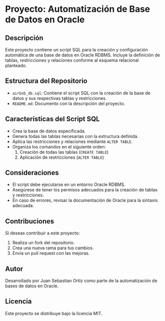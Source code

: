 # Proyecto: Automatización de Base de Datos en Oracle

## Descripción

Este proyecto contiene un script SQL para la creación y configuración automática de una base de datos en Oracle RDBMS. 
Incluye la definición de tablas, restricciones y relaciones conforme al esquema relacional planteado.

## Estructura del Repositorio

- `airbnb_db.sql`: Contiene el script SQL con la creación de la base de datos y sus respectivas tablas y restricciones.
- `README.md`: Documento con la descripción del proyecto.

## Características del Script SQL

- Crea la base de datos especificada.
- Genera todas las tablas necesarias con la estructura definida.
- Aplica las restricciones y relaciones mediante `ALTER TABLE`.
- Organiza los comandos en el siguiente orden:
  1. Creación de todas las tablas (`CREATE TABLE`)
  2. Aplicación de restricciones (`ALTER TABLE`)


## Consideraciones

- El script debe ejecutarse en un entorno Oracle RDBMS.
- Asegúrese de tener los permisos adecuados para la creación de tablas y restricciones.
- En caso de errores, revisar la documentación de Oracle para la sintaxis adecuada.

## Contribuciones

Si deseas contribuir a este proyecto:

1. Realiza un fork del repositorio.
2. Crea una nueva rama para tus cambios.
3. Envía un pull request con las mejoras.

## Autor

Desarrollado por Juan Sebastian Ortiz como parte de la automatización de bases de datos en Oracle.

## Licencia

Este proyecto se distribuye bajo la licencia MIT.

